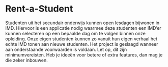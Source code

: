# Rent-a-Student
Studenten uit het secundair onderwijs kunnen open lesdagen bijwonen in IMD. Hiervoor is een applicatie nodig waarmee deze studenten een IMD’er kunnen selecteren op een bepaalde dag om te volgen binnen onze opleiding. Onze eigen studenten kunnen zo vanuit hun eigen verhaal het echte IMD tonen aan nieuwe studenten. Het project is geslaagd wanneer aan onderstaande voorwaarden is voldaan. Let op, dit zijn minimumvereisten. Heb je ideeën voor betere of extra features, dan mag je die zeker inbouwen.
